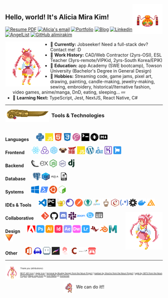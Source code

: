<img src="icons/_pouch.png" align="right" width="96">

## Hello, world! It's Alicia Mira Kim!
<!-- TODO: Badges, picture, project previews/links -->

<a href="Kim_Mira_Alicia_Resume.pdf" download>![Resume PDF](https://img.shields.io/badge/-Resume-f00?style=flat-square&logo=adobe&logoColor=white)</a>
[![Alicia's email](https://img.shields.io/badge/email-ea4335?style=flat-square&logo=gmail&logoColor=white&link=mailto:alicia.mira.kim@gmail.com)](mailto:alicia.mira.kim@gmail.com)
[![Portfolio](https://img.shields.io/badge/-❤_Portfolio-fd4?style=flat-square&logo=a&logoColor=white&link=https://alimirakim.github.io/)](https://alimirakim.github.io)
[![Blog](https://img.shields.io/badge/-Blog-21759b?style=flat-square&logo=WordPress&logoColor=white&link=https://aliciamirakim.com/)](https://aliciamirakim.com)
[![Linkedin](https://img.shields.io/badge/-LinkedIn-0077b5?style=flat-square&logo=Linkedin&logoColor=white&link=https://www.linkedin.com/in/alicia-mira-kim-416a0a41//)](https://www.linkedin.com/in/alicia-mira-kim-416a0a41)
[![AngelList](https://img.shields.io/badge/-AngelList-black?style=flat-square&logo=AngelList&logoColor=white&link=https://angel.co/u/alicia-mira-kim)](https://angel.co/u/alicia-mira-kim)
[![GitHub alimirakim](https://img.shields.io/github/followers/alimirakim?label=follow&style=social)](https://github.com/alimirakim)

<img src="icons/_pygma.gif" align="left">

- 💬 **Currently:** Jobseeker! Need a full-stack dev? Contact me! :D
- 💼 **Work History:** CAD/Web Contractor (2yrs-OSI), ESL Teacher (3yrs-remote/VIPKid, 2yrs-South Korea/EPIK) 
- 🍎 **Education:** app Academy (SWE bootcamp), Towson University (Bachelor's Degree in General Design)
- 🎨 **Hobbies:** Streaming code, game jams, pixel art, drawing, painting, candle-making, jewelry-making, sewing, embroidery, historical/lternative fashion, video games, anime/manga, DnD, eating, sleeping... 💤
- 🌱 **Learning Next:** TypeScript, Jest, NextJS, React Native, C#

---

<img src="icons/_knife.gif" align="left" width="140px">

### &nbsp;&nbsp;Tools & Technologies

<div style="clear: both"><br></div>

**Languages**
  &nbsp;&nbsp;&nbsp;&nbsp; 
  <img src="icons/python.svg" alt=" icon" width="25" height="25">
  <img src="icons/javascript.svg" alt=" icon" width="25" height="25">
  <img src="icons/html5.svg" alt=" icon" width="25" height="25">
  <img src="icons/css3.svg" alt=" icon" width="25" height="25">
  <img src="icons/sass.svg" alt=" icon" width="25" height="25">
  <img src="icons/cli.svg" alt=" icon" width="25" height="25">
  <img src="icons/json.svg" alt=" icon" width="25" height="25">
  <img src="icons/markdown.svg" alt=" icon" width="25" height="25">

**Frontend** 
  &nbsp;&nbsp;&nbsp;&nbsp; 
  <img src="icons/react.svg" alt=" icon" width="25" height="25">
  <img src="icons/redux.svg" alt=" icon" width="25" height="25">
  <img src="icons/webpack.svg" alt="webpack icon" width="25" height="25">
  <img src="icons/pug.svg" alt=" icon" width="25" height="25">
  <img src="icons/jinja.svg" alt=" icon" width="25" height="25">
  <img src="icons/javascript.svg" alt=" icon" width="25" height="25">
  <img src="icons/wordpress.svg" alt="wordpress icon" width="25" height="25">
  <img src="icons/ajax.svg" alt=" icon" width="25" height="25">
  <img src="icons/heroku.svg" alt="webpack icon" width="25" height="25">
  <img src="icons/fontawesome.svg" alt="Font Awesome icon" width="25" height="25">

**Backend** 
  &nbsp;&nbsp;&nbsp;&nbsp; 
  <img src="icons/flask.svg" alt=" icon" width="25" height="25">
  <img src="icons/express.svg" alt=" icon" width="25" height="25">
  <img src="icons/node-dot-js.svg" alt=" icon" width="25" height="25">
  <img src="icons/restapi.svg" alt=" icon" width="25" height="25">
  <img src="icons/django.svg" alt=" icon" width="25" height="25">

**Database** 
  &nbsp;&nbsp;&nbsp;&nbsp; 
  <img src="icons/postgresql.svg" alt=" icon" width="25" height="25">
  <img src="icons/sequelize.svg" alt=" icon" width="25" height="25">
  <img src="icons/sqlalchemy.svg" alt=" icon" width="25" height="25">
  <img src="icons/sql.svg" alt=" icon" width="25" height="25">

**Systems** 
  &nbsp;&nbsp;&nbsp;&nbsp; 
  <img src="icons/windows.svg" alt=" icon" width="25" height="25">
  <img src="icons/powershell.svg" alt=" icon" width="25" height="25">
  <img src="icons/ubuntu.svg" alt=" icon" width="25" height="25">
  <img src="icons/gnubash.svg" alt=" icon" width="25" height="25">

**IDEs & Tools** 
  &nbsp;&nbsp;&nbsp;&nbsp; 
  <img src="icons/visualstudiocode.svg" alt=" icon" width="25" height="25">
  <img src="icons/pycharm.svg" alt=" icon" width="25" height="25">
  <img src="icons/geany.svg" alt=" icon" width="25" height="25">
  <img src="icons/insomnia.svg" alt=" icon" width="25" height="25">
  <img src="icons/postman.svg" alt=" icon" width="25" height="25">
  <img src="icons/gitkraken.svg" alt=" icon" width="25" height="25">
  <img src="icons/pytest.svg" alt=" icon" width="25" height="25">
  <img src="icons/mocha.svg" alt=" icon" width="25" height="25">
  <img src="icons/chai.svg" alt=" icon" width="25" height="25">
  <img src="icons/regex.svg" alt=" icon" width="25" height="25">
  <img src="icons/jsonwebtokens.svg" alt=" icon" width="25" height="25">
  <img src="icons/docker.svg" alt=" icon" width="25" height="25">
  <img src="icons/awsamplify.svg" alt=" icon" width="25" height="25">

<img src="icons/_pygmaiso.png" align="right">


**Collaborative** 
  &nbsp;&nbsp;&nbsp;&nbsp; 
  <img src="icons/git.svg" alt=" icon" width="25" height="25">
  <img src="icons/github.svg" alt=" icon" width="25" height="25">
  <img src="icons/discord.svg" alt=" icon" width="25" height="25">
  <img src="icons/slack.svg" alt=" icon" width="25" height="25">
  <img src="icons/zoom.svg" alt=" icon" width="25" height="25">
  <img src="icons/agile.svg" alt=" icon" width="25" height="25">
  <img src="icons/kanban.svg" alt=" icon" width="25" height="25">

**Design** 
  &nbsp;&nbsp;&nbsp;&nbsp; 
  <img src="icons/adobe.svg" alt=" icon" width="25" height="25">
  <img src="icons/adobephotoshop.svg" alt=" icon" width="25" height="25">
  <img src="icons/adobeillustrator.svg" alt=" icon" width="25" height="25">
  <img src="icons/adobeindesign.svg" alt=" icon" width="25" height="25">
  <img src="icons/adobeaftereffects.svg" alt=" icon" width="25" height="25">
  <img src="icons/adobedreamweaver.svg" alt=" icon" width="25" height="25">
  <img src="icons/adobelightroom.svg" alt=" icon" width="25" height="25">
  <img src="icons/rhinoceros.svg" alt=" icon" width="25" height="25">
  <img src="icons/blender.svg" alt=" icon" width="25" height="25">
  <img src="icons/maya.svg" alt=" icon" width="25" height="25">
  <img src="icons/hitfilmexpress.png" alt="HitFilm Express icon" width="25" height="25">
  <!-- <img src="icons/affinity.svg" alt="Affinity icon" width="25" height="25">
  <img src="icons/affinitydesigner.svg" alt="Affinity Designer icon" width="25" height="25">
  <img src="icons/affinityphoto.svg" alt="Affinity Photo icon" width="25" height="25">
  <img src="icons/affinitypublisher.svg" alt="Affinity Publisher icon" width="25" height="25"> -->

**Other** 
  &nbsp;&nbsp;&nbsp;&nbsp; 
  <img src="icons/microsoftoffice.svg" alt=" icon" width="25" height="25">
  <img src="icons/audacity.svg" alt=" icon" width="25" height="25">
  <img src="icons/aseprite.svg" alt=" icon" width="25" height="25">
  <img src="icons/procreate.webp" alt=" icon" width="25" height="25">
  <img src="icons/renpy.svg" alt=" icon" width="25" height="25">
  <img src="icons/stencyl.svg" alt=" icon" width="25" height="25">
  <img src="icons/steamworks.svg" alt=" icon" width="25" height="25">
  <img src="icons/itch-dot-io.svg" alt=" icon" width="25" height="25">

<!-- <img src="icons/.svg" alt=" icon" width="25" height="25"> -->


<!-- 
### Currently working on:
-----------------------------

| Rebuild Coven | Clean up Chronicles/NPSeed | Polish Persistamp | Afterwards |
|---------------|----------------------------|-------------------|------------|
| Layout        | Debugging                  | Styling touchups  | Polish     |
| High-level styling (fonts, key colors, global rules) | Navigation/instructions | Drag-n-drop | Web Design 101 Site |
| Functionality | Seeder data | Debugging, styling, READMEs, etc  | GenieBot Site
| Seeder data   | | | a/A Curriculum Review |
| Portfolio+README update/Postmortem | | | Learn new tech (NextJS, Native | 
-->


---------------------------------
<small style="font-size: 0.4rem">
<img src="icons/_minipygma.png" align="left"> Thank you (attributions):
  
  [REST API Icon](https://www.visualpharm.com/free-icons/rest%20api-595b40b65ba036ed117d1778) | [Agile Icon](https://thenounproject.com/search/?q=agile&i=3428387) | [terminal by Bluetip Design from the Noun Project](https://thenounproject.com/term/terminal/334312/) | [kanban by Shocho from the Noun Project](https://thenounproject.com/search/?q=kanban&i=3688361) | [agile by SBTS from the Noun Project](https://thenounproject.com/search/?q=agile&i=3428387)| <a href="https://iconscout.com/icons/maya" target="_blank">Maya Logo Icon</a> by <a href="https://iconscout.com/contributors/icon-mafia">Icon Mafia</a> on <a href="https://iconscout.com">Iconscout</a>

</small>

<p align="center"><img src="icons/_pygmawalk.gif" align="center" width="36"> We can do it!!</p>
